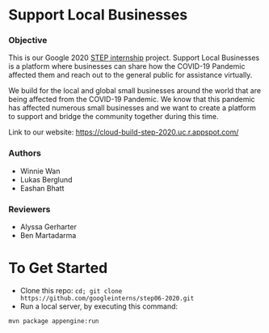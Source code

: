# Support Local Businesses

### Objective

This is our Google 2020 [STEP internship](https://buildyourfuture.withgoogle.com/programs/step/) project. 
Support Local Businesses is a platform where businesses can share how the COVID-19 Pandemic affected 
them and reach out to the general public for assistance virtually. 

We build for the local and global small businesses around the world that are being affected 
from the COVID-19 Pandemic. We know that this pandemic has affected numerous small businesses 
and we want to create a platform to support and bridge the community together during this time.

Link to our website: https://cloud-build-step-2020.uc.r.appspot.com/

### Authors

- Winnie Wan 
- Lukas Berglund
- Eashan Bhatt

### Reviewers 

- Alyssa Gerharter
- Ben Martadarma

# To Get Started

- Clone this repo: `cd; git clone https://github.com/googleinterns/step06-2020.git`
- Run a local server, by executing this command:

```bash
mvn package appengine:run
```